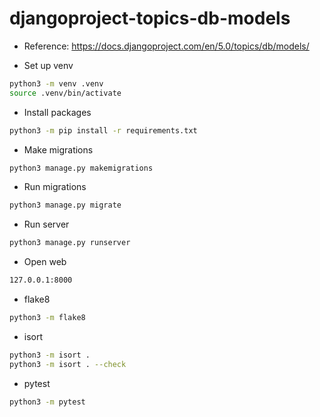 # djangoproject-topics-db-models

- Reference: https://docs.djangoproject.com/en/5.0/topics/db/models/

- Set up venv

```bash
python3 -m venv .venv
source .venv/bin/activate
```

- Install packages

```bash
python3 -m pip install -r requirements.txt
```

- Make migrations

```bash
python3 manage.py makemigrations
```

- Run migrations

```bash
python3 manage.py migrate
```

- Run server

```bash
python3 manage.py runserver
```

- Open web

```bash
127.0.0.1:8000
```

- flake8

```bash
python3 -m flake8
```

- isort

```bash
python3 -m isort .
python3 -m isort . --check
```

- pytest

```bash
python3 -m pytest
```
